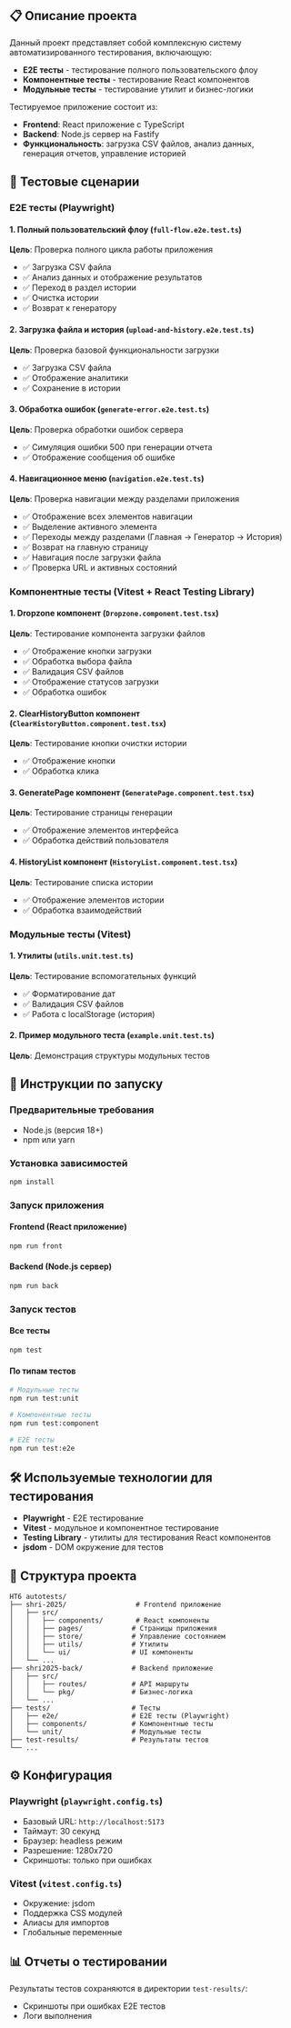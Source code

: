 ## 📋 Описание проекта

Данный проект представляет собой комплексную систему автоматизированного тестирования, включающую:

- **E2E тесты** - тестирование полного пользовательского флоу
- **Компонентные тесты** - тестирование React компонентов
- **Модульные тесты** - тестирование утилит и бизнес-логики

Тестируемое приложение состоит из:

- **Frontend**: React приложение с TypeScript
- **Backend**: Node.js сервер на Fastify
- **Функциональность**: загрузка CSV файлов, анализ данных, генерация отчетов, управление историей

## 🧪 Тестовые сценарии

### E2E тесты (Playwright)

#### 1. Полный пользовательский флоу (`full-flow.e2e.test.ts`)

**Цель**: Проверка полного цикла работы приложения

- ✅ Загрузка CSV файла
- ✅ Анализ данных и отображение результатов
- ✅ Переход в раздел истории
- ✅ Очистка истории
- ✅ Возврат к генератору

#### 2. Загрузка файла и история (`upload-and-history.e2e.test.ts`)

**Цель**: Проверка базовой функциональности загрузки

- ✅ Загрузка CSV файла
- ✅ Отображение аналитики
- ✅ Сохранение в истории

#### 3. Обработка ошибок (`generate-error.e2e.test.ts`)

**Цель**: Проверка обработки ошибок сервера

- ✅ Симуляция ошибки 500 при генерации отчета
- ✅ Отображение сообщения об ошибке

#### 4. Навигационное меню (`navigation.e2e.test.ts`)

**Цель**: Проверка навигации между разделами приложения

- ✅ Отображение всех элементов навигации
- ✅ Выделение активного элемента
- ✅ Переходы между разделами (Главная → Генератор → История)
- ✅ Возврат на главную страницу
- ✅ Навигация после загрузки файла
- ✅ Проверка URL и активных состояний

### Компонентные тесты (Vitest + React Testing Library)

#### 1. Dropzone компонент (`Dropzone.component.test.tsx`)

**Цель**: Тестирование компонента загрузки файлов

- ✅ Отображение кнопки загрузки
- ✅ Обработка выбора файла
- ✅ Валидация CSV файлов
- ✅ Отображение статусов загрузки
- ✅ Обработка ошибок

#### 2. ClearHistoryButton компонент (`ClearHistoryButton.component.test.tsx`)

**Цель**: Тестирование кнопки очистки истории

- ✅ Отображение кнопки
- ✅ Обработка клика

#### 3. GeneratePage компонент (`GeneratePage.component.test.tsx`)

**Цель**: Тестирование страницы генерации

- ✅ Отображение элементов интерфейса
- ✅ Обработка действий пользователя

#### 4. HistoryList компонент (`HistoryList.component.test.tsx`)

**Цель**: Тестирование списка истории

- ✅ Отображение элементов истории
- ✅ Обработка взаимодействий

### Модульные тесты (Vitest)

#### 1. Утилиты (`utils.unit.test.ts`)

**Цель**: Тестирование вспомогательных функций

- ✅ Форматирование дат
- ✅ Валидация CSV файлов
- ✅ Работа с localStorage (история)

#### 2. Пример модульного теста (`example.unit.test.ts`)

**Цель**: Демонстрация структуры модульных тестов

## 🚀 Инструкции по запуску

### Предварительные требования

- Node.js (версия 18+)
- npm или yarn

### Установка зависимостей

```bash
npm install
```

### Запуск приложения

#### Frontend (React приложение)

```bash
npm run front
```

#### Backend (Node.js сервер)

```bash
npm run back
```

### Запуск тестов

#### Все тесты

```bash
npm test
```

#### По типам тестов

```bash
# Модульные тесты
npm run test:unit

# Компонентные тесты
npm run test:component

# E2E тесты
npm run test:e2e
```

## 🛠 Используемые технологии для тестирования

- **Playwright** - E2E тестирование
- **Vitest** - модульное и компонентное тестирование
- **Testing Library** - утилиты для тестирования React компонентов
- **jsdom** - DOM окружение для тестов

## 📁 Структура проекта

```
HT6 autotests/
├── shri-2025/                 # Frontend приложение
│   ├── src/
│   │   ├── components/        # React компоненты
│   │   ├── pages/            # Страницы приложения
│   │   ├── store/            # Управление состоянием
│   │   ├── utils/            # Утилиты
│   │   └── ui/               # UI компоненты
│   └── ...
├── shri2025-back/            # Backend приложение
│   ├── src/
│   │   ├── routes/           # API маршруты
│   │   └── pkg/              # Бизнес-логика
│   └── ...
├── tests/                    # Тесты
│   ├── e2e/                  # E2E тесты (Playwright)
│   ├── components/           # Компонентные тесты
│   └── unit/                 # Модульные тесты
├── test-results/             # Результаты тестов
└── ...
```

## ⚙️ Конфигурация

### Playwright (`playwright.config.ts`)

- Базовый URL: `http://localhost:5173`
- Таймаут: 30 секунд
- Браузер: headless режим
- Разрешение: 1280x720
- Скриншоты: только при ошибках

### Vitest (`vitest.config.ts`)

- Окружение: jsdom
- Поддержка CSS модулей
- Алиасы для импортов
- Глобальные переменные

## 📊 Отчеты о тестировании

Результаты тестов сохраняются в директории `test-results/`:

- Скриншоты при ошибках E2E тестов
- Логи выполнения
